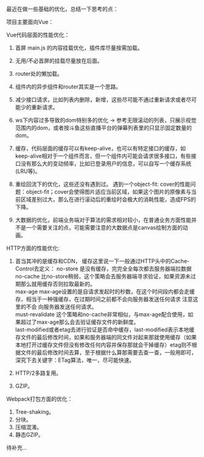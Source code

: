 最近在做一些基础的优化，总结一下思考的点：

项目主要面向Vue：


Vue代码层面的性能优化：

1. 首屏 main.js 的内容挂载优化，插件库尽量按需加载。
2. 无用/不必首屏的挂载尽量放在后面。
3. router处的懒加载。
4. 组件内的异步组件和router其实是一个思路。
5. 减少接口请求，比如列表内删除，新增，这些尽可能不通过重新请求或者尽可能少的重新请求。
6. ws下内容过多导致的dom特别多的优化 -> 参考无限滚动的列表，只展示视觉范围内的dom，或者按斗鱼这些直播平台的弹幕列表里的只显示固定数量的dom。
7. 缓存，代码层面的缓存可以有keep-alive，也可以有特定接口的缓存，如keep-alive相对于一个组件而言，但一个组件内可能会请求很多接口，有些接口没有那么大的变动频率，比如已登录用户的信息，可以自写一个缓存系统(LRU等)。
8. 重绘回流下的优化，这些还没有遇到过。
    遇到一个object-fit: cover的性能问题：object-fit；cover会使得图片适应当前区域，如果这个图片的原像素与当前区域差别过大，那么在进行滚动后的重绘时会极大的消耗性能，造成FPS的下降。

9. 大数据的优化，前端业务端对于算法的需求相对较小，在普通业务方面性能并不是一个需要关注的点，可能需要注意的大数据点是canvas绘制方面的动画。

HTTP方面的性能优化:

1. 首当其冲的是缓存和CDN，
    缓存这里说一下一般通过HTTP头中的Cache-Control去定义：
        no-store 是没有缓存，完完全全每次都去服务器端拉数据  
        no-cache 比no-store稍弱，这个策略会去服务器端寻求验证，如果资源未过期那么就用缓存否则拉取最新的。  
        max-age max-age设置的是自请求发起时的秒数，在这个时间段内都会走缓存，相当于一种强缓存，在过期时间之前都不会向服务器发送任何请求 注意这里的不会 向服务器发送任何请求。  
        must-revalidate 这个策略和no-cache非常相似，与max-age配合使用，如果超过了max-age那么会去验证缓存文件的新鲜度。  
        last-modified或者etag去进行验证是否命中缓存，last-modified表示本地缓存文件的最后修改时间，如果和服务器端的同文件对起来那就使用缓存（如果本地打开过缓存文件但没有修改任何内容并保存那就会干掉缓存）etag则不根据文件的最后修改时间去算，至于根据什么算那需要去查一查，一般用即可，深究下去关键字：ETag算法，唯一，尽可能快速。  

2. HTTP/2多路复用。
3. GZIP。

Webpack打包方面的优化：

1. Tree-shaking。
2. 分块。
3. 压缩混淆。
4. 静态GZIP。

待补充...




